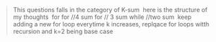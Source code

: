 > This questions falls in the category of  K-sum
​
here is the structure of my thoughts
​
for
for //4 sum
for // 3 sum
while //two sum
​
keep adding a new for loop everytime k increases,
replqace for loops witth recursion and k=2 being base case